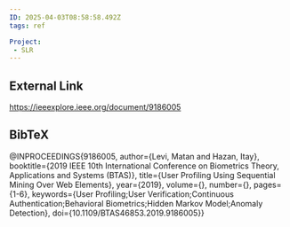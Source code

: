 ```yaml
---
ID: 2025-04-03T08:58:58.492Z
tags: ref

Project:
 - SLR
---
```

## External Link

https://ieeexplore.ieee.org/document/9186005

## BibTeX

@INPROCEEDINGS{9186005,   author={Levi, Matan and Hazan, Itay},   booktitle={2019 IEEE 10th International Conference on Biometrics Theory, Applications and Systems (BTAS)},    title={User Profiling Using Sequential Mining Over Web Elements},    year={2019},   volume={},   number={},   pages={1-6},   keywords={User Profiling;User Verification;Continuous Authentication;Behavioral Biometrics;Hidden Markov Model;Anomaly Detection},   doi={10.1109/BTAS46853.2019.9186005}}
